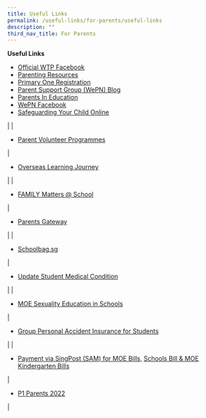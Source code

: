 ```yaml
---
title: Useful Links
permalink: /useful-links/for-parents/useful-links
description: ""
third_nav_title: For Parents
---
```

**Useful Links**
* [Official WTP Facebook](https://www.facebook.com/wellingtonprisg)
* [Parenting Resources](https://wtpparentingresources.weebly.com/)
* [Primary One Registration](https://www.moe.gov.sg/primary/p1-registration)
* [Parent Support Group (WePN) Blog](http://wepn.tumblr.com/)
* [Parents In Education](https://www.moe.gov.sg/parentkit)
* [WePN Facebook](https://www.facebook.com/pages/Wellington-Parents-Network-WePN/246348102079989)
* [Safeguarding Your Child Online](http://schoolbag.sg/story/safeguarding-your-child-online)

 |
| 

*   [Parent Volunteer Programmes](https://wellingtonpri-moe-edu-sg-admin.cwp.sg/useful-links/for-parents/parent-volunteer-programmes)

 | 

*   [Overseas Learning Journey](https://wellingtonpri-moe-edu-sg-admin.cwp.sg/qql/slot/u507/parents/useful-info/FAQs%20for%20Parents.pdf)

 |
| 

*   [FAMILY Matters @ School](https://wellingtonpri-moe-edu-sg-admin.cwp.sg/useful-links/for-parents/family-matters-at-school)

 | 

*   [Parents Gateway](https://wellingtonpri-moe-edu-sg-admin.cwp.sg/qql/slot/u507/For%20Parents/PG%20one-time%20onboard.pdf)

 |
| 

*   [Schoolbag.sg](https://www.schoolbag.sg/)

 | 

*   [Update Student Medical Condition](https://form.gov.sg/5d7f142328467500121f82a9)

 |
| 

*   [MOE Sexuality Education in Schools](https://wellingtonpri-moe-edu-sg-admin.cwp.sg/useful-links/for-parents/sexuality-education-in-schools)

 | 

*   [Group Personal Accident Insurance for Students](https://wellingtonpri-moe-edu-sg-admin.cwp.sg/useful-links/for-parents/group-personal-accident-insurance-for-students)





 |
| 

*   [Payment via SingPost (SAM) for MOE Bills,](https://wellingtonpri-moe-edu-sg-admin.cwp.sg/useful-links/for-parents/payment-via-singpost-sam-for-moe-bills-school-bill-n-moe-kindergarten-bills) [Schools Bill & MOE Kindergarten Bills](https://wellingtonpri-moe-edu-sg-admin.cwp.sg/useful-links/for-parents/payment-via-singpost-sam-for-moe-bills-school-bill-n-moe-kindergarten-bills) 



 | 

*   [P1 Parents 2022](https://sites.google.com/moe.edu.sg/p1parentswtp/home)

 |